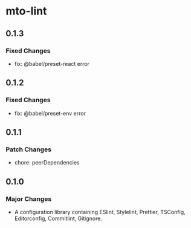 # mto-lint

## 0.1.3

### Fixed Changes

- fix: @babel/preset-react error

## 0.1.2

### Fixed Changes

- fix: @babel/preset-env error

## 0.1.1

### Patch Changes

- chore: peerDependencies

## 0.1.0

### Major Changes

- A configuration library containing ESlint, Stylelint, Prettier, TSConfig, Editorconfig, Commitlint, Gitignore.

